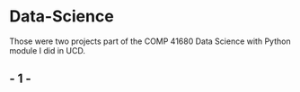 # Data-Science

Those were two projects part of the COMP 41680 Data Science with Python module I did in UCD.
## - 1 - 
